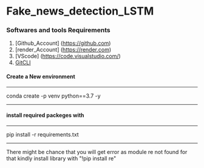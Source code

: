 # Fake_news_detection_LSTM

### Softwares and tools Requirements

1. [Github_Account] (https://github.com)
2. [render_Account] (https://render.com)
3. [VScode] (https://code.visualstudio.com/)
4. [GitCLI](https://git-scm.com/book/en/v2/Getting-Started-The-Command-Line)

#### Create a New environment
---

conda create -p venv python==3.7 -y

---

#### install required packeges with

-----

pip install -r requirements.txt

----

There might be chance that you will get error as module re not found for that kindly install library with "!pip install re"
